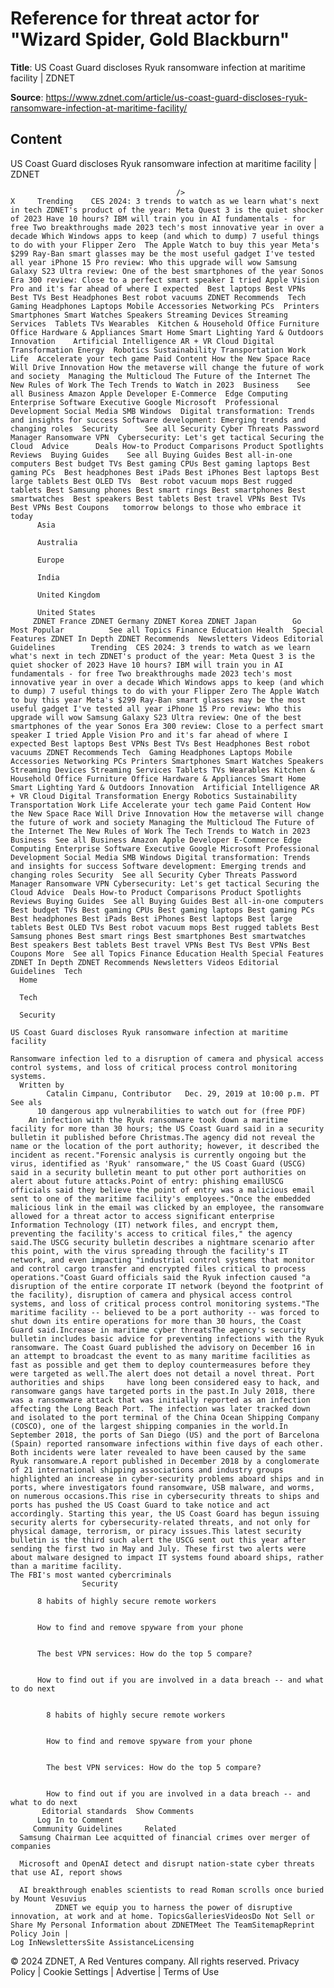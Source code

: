 # Reference for threat actor for "Wizard Spider, Gold Blackburn"

**Title**: US Coast Guard discloses Ryuk ransomware infection at maritime facility | ZDNET

**Source**: https://www.zdnet.com/article/us-coast-guard-discloses-ryuk-ransomware-infection-at-maritime-facility/

## Content




US Coast Guard discloses Ryuk ransomware infection at maritime facility | ZDNET


                                         />                                                                                                                                                                                                     X     Trending    CES 2024: 3 trends to watch as we learn what's next in tech ZDNET's product of the year: Meta Quest 3 is the quiet shocker of 2023 Have 10 hours? IBM will train you in AI fundamentals - for free Two breakthroughs made 2023 tech's most innovative year in over a decade Which Windows apps to keep (and which to dump) 7 useful things to do with your Flipper Zero  The Apple Watch to buy this year Meta's $299 Ray-Ban smart glasses may be the most useful gadget I've tested all year iPhone 15 Pro review: Who this upgrade will wow Samsung Galaxy S23 Ultra review: One of the best smartphones of the year Sonos Era 300 review: Close to a perfect smart speaker I tried Apple Vision Pro and it's far ahead of where I expected  Best laptops Best VPNs Best TVs Best Headphones Best robot vacuums ZDNET Recommends  Tech    Gaming Headphones Laptops Mobile Accessories Networking PCs  Printers Smartphones Smart Watches Speakers Streaming Devices Streaming Services  Tablets TVs Wearables  Kitchen & Household Office Furniture Office Hardware & Appliances Smart Home Smart Lighting Yard & Outdoors  Innovation    Artificial Intelligence AR + VR Cloud Digital Transformation Energy  Robotics Sustainability Transportation Work Life  Accelerate your tech game Paid Content How the New Space Race Will Drive Innovation How the metaverse will change the future of work and society  Managing the Multicloud The Future of the Internet The New Rules of Work The Tech Trends to Watch in 2023  Business    See all Business Amazon Apple Developer E-Commerce  Edge Computing Enterprise Software Executive Google Microsoft  Professional Development Social Media SMB Windows  Digital transformation: Trends and insights for success Software development: Emerging trends and changing roles  Security      See all Security Cyber Threats Password Manager Ransomware VPN  Cybersecurity: Let's get tactical Securing the Cloud  Advice      Deals How-to Product Comparisons Product Spotlights Reviews  Buying Guides    See all Buying Guides Best all-in-one computers Best budget TVs Best gaming CPUs Best gaming laptops Best gaming PCs  Best headphones Best iPads Best iPhones Best laptops Best large tablets Best OLED TVs  Best robot vacuum mops Best rugged tablets Best Samsung phones Best smart rings Best smartphones Best smartwatches  Best speakers Best tablets Best travel VPNs Best TVs Best VPNs Best Coupons   tomorrow belongs to those who embrace it today       
          Asia
        
          Australia
        
          Europe
        
          India
        
          United Kingdom
        
          United States
         ZDNET France ZDNET Germany ZDNET Korea ZDNET Japan        Go  Most Popular          See all Topics Finance Education Health  Special Features ZDNET In Depth ZDNET Recommends  Newsletters Videos Editorial Guidelines        Trending  CES 2024: 3 trends to watch as we learn what's next in tech ZDNET's product of the year: Meta Quest 3 is the quiet shocker of 2023 Have 10 hours? IBM will train you in AI fundamentals - for free Two breakthroughs made 2023 tech's most innovative year in over a decade Which Windows apps to keep (and which to dump) 7 useful things to do with your Flipper Zero The Apple Watch to buy this year Meta's $299 Ray-Ban smart glasses may be the most useful gadget I've tested all year iPhone 15 Pro review: Who this upgrade will wow Samsung Galaxy S23 Ultra review: One of the best smartphones of the year Sonos Era 300 review: Close to a perfect smart speaker I tried Apple Vision Pro and it's far ahead of where I expected Best laptops Best VPNs Best TVs Best Headphones Best robot vacuums ZDNET Recommends Tech  Gaming Headphones Laptops Mobile Accessories Networking PCs Printers Smartphones Smart Watches Speakers Streaming Devices Streaming Services Tablets TVs Wearables Kitchen & Household Office Furniture Office Hardware & Appliances Smart Home Smart Lighting Yard & Outdoors Innovation  Artificial Intelligence AR + VR Cloud Digital Transformation Energy Robotics Sustainability Transportation Work Life Accelerate your tech game Paid Content How the New Space Race Will Drive Innovation How the metaverse will change the future of work and society Managing the Multicloud The Future of the Internet The New Rules of Work The Tech Trends to Watch in 2023 Business  See all Business Amazon Apple Developer E-Commerce Edge Computing Enterprise Software Executive Google Microsoft Professional Development Social Media SMB Windows Digital transformation: Trends and insights for success Software development: Emerging trends and changing roles Security  See all Security Cyber Threats Password Manager Ransomware VPN Cybersecurity: Let's get tactical Securing the Cloud Advice  Deals How-to Product Comparisons Product Spotlights Reviews Buying Guides  See all Buying Guides Best all-in-one computers Best budget TVs Best gaming CPUs Best gaming laptops Best gaming PCs Best headphones Best iPads Best iPhones Best laptops Best large tablets Best OLED TVs Best robot vacuum mops Best rugged tablets Best Samsung phones Best smart rings Best smartphones Best smartwatches Best speakers Best tablets Best travel VPNs Best TVs Best VPNs Best Coupons More  See all Topics Finance Education Health Special Features ZDNET In Depth ZDNET Recommends Newsletters Videos Editorial Guidelines  Tech     
      Home
    
      Tech
    
      Security
      
    US Coast Guard discloses Ryuk ransomware infection at maritime facility
   
    Ransomware infection led to a disruption of camera and physical access control systems, and loss of critical process control monitoring systems.
      Written by 
            Catalin Cimpanu, Contributor   Dec. 29, 2019 at 10:00 p.m. PT                      See als 
          10 dangerous app vulnerabilities to watch out for (free PDF)
        An infection with the Ryuk ransomware took down a maritime facility for more than 30 hours; the US Coast Guard said in a security bulletin it published before Christmas.The agency did not reveal the name or the location of the port authority; however, it described the incident as recent."Forensic analysis is currently ongoing but the virus, identified as 'Ryuk' ransomware," the US Coast Guard (USCG) said in a security bulletin meant to put other port authorities on alert about future attacks.Point of entry: phishing emailUSCG officials said they believe the point of entry was a malicious email sent to one of the maritime facility's employees."Once the embedded malicious link in the email was clicked by an employee, the ransomware allowed for a threat actor to access significant enterprise Information Technology (IT) network files, and encrypt them, preventing the facility's access to critical files," the agency said.The USCG security bulletin describes a nightmare scenario after this point, with the virus spreading through the facility's IT network, and even impacting "industrial control systems that monitor and control cargo transfer and encrypted files critical to process operations."Coast Guard officials said the Ryuk infection caused "a disruption of the entire corporate IT network (beyond the footprint of the facility), disruption of camera and physical access control systems, and loss of critical process control monitoring systems."The maritime facility -- believed to be a port authority -- was forced to shut down its entire operations for more than 30 hours, the Coast Guard said.Increase in maritime cyber threatsThe agency's security bulletin includes basic advice for preventing infections with the Ryuk ransomware. The Coast Guard published the advisory on December 16 in an attempt to broadcast the event to as many maritime facilities as fast as possible and get them to deploy countermeasures before they were targeted as well.The alert does not detail a novel threat. Port authorities and ships  	have long been considered easy to hack, and ransomware gangs have targeted ports in the past.In July 2018, there was a ransomware attack that was initially reported as an infection affecting the Long Beach Port. The infection was later tracked down and isolated to the port terminal of the China Ocean Shipping Company (COSCO), one of the largest shipping companies in the world.In September 2018, the ports of San Diego (US) and the port of Barcelona (Spain) reported ransomware infections within five days of each other. Both incidents were later revealed to have been caused by the same Ryuk ransomware.A report published in December 2018 by a conglomerate of 21 international shipping associations and industry groups highlighted an increase in cyber-security problems aboard ships and in ports, where investigators found ransomware, USB malware, and worms, on numerous occasions.This rise in cybersecurity threats to ships and ports has pushed the US Coast Guard to take notice and act accordingly. Starting this year, the US Coast Goard has begun issuing security alerts for cybersecurity-related threats, and not only for physical damage, terrorism, or piracy issues.This latest security bulletin is the third such alert the USCG sent out this year after sending the first two in May and July. These first two alerts were about malware designed to impact IT systems found aboard ships, rather than a maritime facility.
    The FBI's most wanted cybercriminals
                    Security    

          8 habits of highly secure remote workers
         

          How to find and remove spyware from your phone
         

          The best VPN services: How do the top 5 compare?
         

          How to find out if you are involved in a data breach -- and what to do next
            

            8 habits of highly secure remote workers
           

            How to find and remove spyware from your phone
           

            The best VPN services: How do the top 5 compare?
           

            How to find out if you are involved in a data breach -- and what to do next
           Editorial standards  Show Comments  
          Log In to Comment
         Community Guidelines     Related   
      Samsung Chairman Lee acquitted of financial crimes over merger of companies
      
      Microsoft and OpenAI detect and disrupt nation-state cyber threats that use AI, report shows
      
      AI breakthrough enables scientists to read Roman scrolls once buried by Mount Vesuvius
              ZDNET we equip you to harness the power of disruptive innovation, at work and at home. TopicsGalleriesVideosDo Not Sell or Share My Personal Information about ZDNETMeet The TeamSitemapReprint Policy Join |
    Log InNewslettersSite AssistanceLicensing     
  © 2024 ZDNET, A Red Ventures company. All rights reserved.
 Privacy Policy |
  Cookie Settings |
  Advertise |
  Terms of Use 


